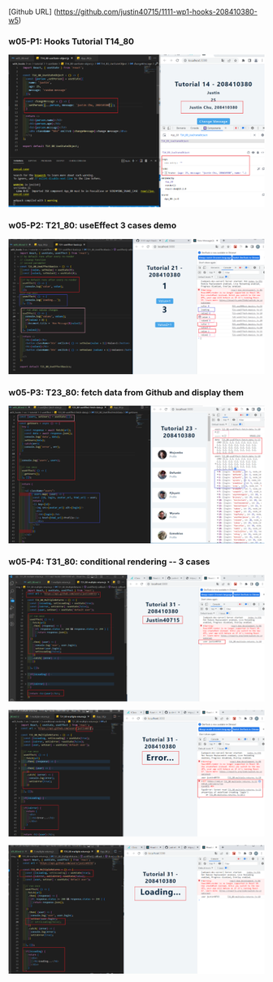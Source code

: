 [Github URL] (https://github.com/justin40715/1111-wp1-hooks-208410380-w5)

### w05-P1: Hooks Tutorial T14_80

![](w05-p1.png)

### w05-P2: T21_80: useEffect 3 cases demo

![](w05-p2.png)

### w05-P3: T23_80: fetch data from Github and display them

![](w05-p3.png)

### w05-P4: T31_80: conditional rendering -- 3 cases

![](w05-p4.png)

![](w05-p4-1.png)

![](w05-p4-2.png)
